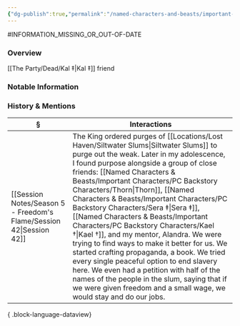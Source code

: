 ```yaml
---
{"dg-publish":true,"permalink":"/named-characters-and-beasts/important-characters/pc-backstory-characters/kael/","tags":["NPC"],"updated":"2025-08-11T11:53:32.144+01:00"}
---
```


#INFORMATION_MISSING_OR_OUT-OF-DATE 
### Overview
[[The Party/Dead/Kal ‡\|Kal ‡]] friend

### Notable Information


### History & Mentions
| §                                                                      | Interactions                                                                                                                                                                                                                                                                                                                                                                                                                                                                                                                          |
| ---------------------------------------------------------------------- | ------------------------------------------------------------------------------------------------------------------------------------------------------------------------------------------------------------------------------------------------------------------------------------------------------------------------------------------------------------------------------------------------------------------------------------------------------------------------------------------------------------------------------------- |
| [[Session Notes/Season 5 - Freedom's Flame/Session 42\|Session 42]] | The King ordered purges of [[Locations/Lost Haven/Siltwater Slums\|Siltwater Slums]] to purge out the weak. Later in my adolescence, I found purpose alongside a group of close friends: [[Named Characters & Beasts/Important Characters/PC Backstory Characters/Thorn\|Thorn]], [[Named Characters & Beasts/Important Characters/PC Backstory Characters/Sera ‡\|Sera ‡]], [[Named Characters & Beasts/Important Characters/PC Backstory Characters/Kael †\|Kael †]], and my mentor, Alandra. We were trying to find ways to make it better for us. We started crafting propaganda, a book. We tried every single peaceful option to end slavery here. We even had a petition with half of the names of the people in the slum, saying that if we were given freedom and a small wage, we would stay and do our jobs. |

{ .block-language-dataview}

